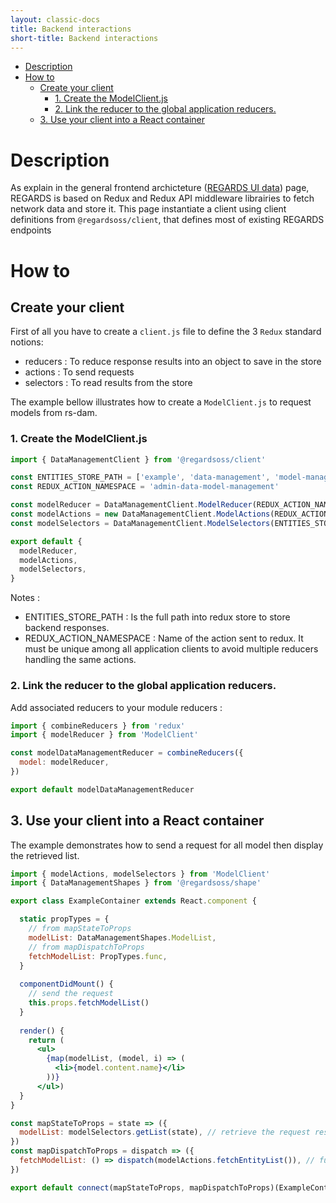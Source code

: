 ```yaml
---
layout: classic-docs
title: Backend interactions
short-title: Backend interactions
---
```


<!-- START doctoc generated TOC please keep comment here to allow auto update -->
<!-- DON'T EDIT THIS SECTION, INSTEAD RE-RUN doctoc TO UPDATE -->


- [Description](#description)
- [How to](#how-to)
  - [Create your client](#create-your-client)
    - [1\. Create the ModelClient.js](#1%5C-create-the-modelclientjs)
    - [2\. Link the reducer to the global application reducers.](#2%5C-link-the-reducer-to-the-global-application-reducers)
  - [3\. Use your client into a React container](#3%5C-use-your-client-into-a-react-container)

<!-- END doctoc generated TOC please keep comment here to allow auto update -->

# Description

As explain in the general frontend archicteture ([REGARDS UI data](/frontend/data/)) page, REGARDS is based on Redux and Redux API middleware librairies to fetch network data and store it. This page instantiate a client using client definitions from `@regardsoss/client`, that defines most of existing REGARDS endpoints

# How to

## Create your client

First of all you have to create a `client.js` file to define the 3 `Redux` standard notions:
 - reducers : To reduce response results into an object to save in the store
 - actions : To send requests
 - selectors : To read results from the store
 
The example bellow illustrates how to create a `ModelClient.js` to request models from rs-dam.

### 1\. Create the ModelClient.js
```js
import { DataManagementClient } from '@regardsoss/client'

const ENTITIES_STORE_PATH = ['example', 'data-management', 'model-management', 'model']
const REDUX_ACTION_NAMESPACE = 'admin-data-model-management'

const modelReducer = DataManagementClient.ModelReducer(REDUX_ACTION_NAMESPACE)
const modelActions = new DataManagementClient.ModelActions(REDUX_ACTION_NAMESPACE)
const modelSelectors = DataManagementClient.ModelSelectors(ENTITIES_STORE_PATH)

export default {
  modelReducer,
  modelActions,
  modelSelectors,
}
```

Notes : 
 - ENTITIES_STORE_PATH : Is the full path into redux store to store backend responses.
 - REDUX_ACTION_NAMESPACE : Name of the action sent to redux. It must be unique among all application clients to avoid multiple reducers handling the same actions.
 
### 2\. Link the reducer to the global application reducers.

Add associated reducers to your module reducers :
```js
import { combineReducers } from 'redux'
import { modelReducer } from 'ModelClient'

const modelDataManagementReducer = combineReducers({
  model: modelReducer,
})

export default modelDataManagementReducer
```

## 3\. Use your client into a React container

The example demonstrates how to send a request for all model then display the retrieved list.
 
```jsx
import { modelActions, modelSelectors } from 'ModelClient'
import { DataManagementShapes } from '@regardsoss/shape'

export class ExampleContainer extends React.component {

  static propTypes = {
    // from mapStateToProps
    modelList: DataManagementShapes.ModelList,
    // from mapDispatchToProps
    fetchModelList: PropTypes.func,
  }
  
  componentDidMount() {
    // send the request
    this.props.fetchModelList()
  }
  
  render() {
    return (
      <ul>
        {map(modelList, (model, i) => (
          <li>{model.content.name}</li>
        ))}
      </ul>)
  }
}

const mapStateToProps = state => ({
  modelList: modelSelectors.getList(state), // retrieve the request result
})
const mapDispatchToProps = dispatch => ({
  fetchModelList: () => dispatch(modelActions.fetchEntityList()), // function to perform request
})

export default connect(mapStateToProps, mapDispatchToProps)(ExampleContainer)
```
